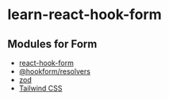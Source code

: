 # learn-react-hook-form

## Modules for Form

- [react-hook-form](https://github.com/react-hook-form/react-hook-form)
- [@hookform/resolvers](https://github.com/react-hook-form/resolvers)
- [zod](https://github.com/colinhacks/zod)
- [Tailwind CSS](https://tailwindcss.com/)